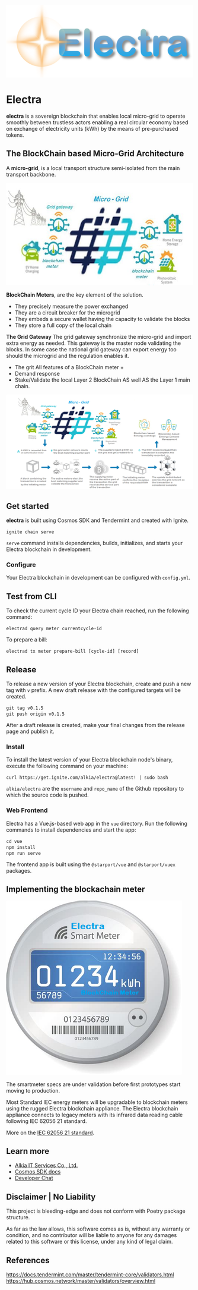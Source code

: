 ![Electra Logo](/vue/public/Electra.png "Electra")

# Electra
**electra** is a sovereign blockchain that enables local micro-grid to operate smoothly between trustless actors enabling a real circular economy based on exchange of electricity units (kWh) by the means of pre-purchased tokens.

## The BlockChain based Micro-Grid Architecture

A **micro-grid**, is a local transport structure semi-isolated from the main transport backbone.

![Electra Logo](/vue/public/Concept.jpg "Architecture")

**BlockChain Meters**, are the key element of the solution. 
- They precisely measure the power exchanged
- They are a circuit breaker for the microgrid
- They embeds a secure wallet having the capacity to validate the blocks
- They store a full copy of the local chain 

**The Grid Gateway** 
The grid gateway synchronize the micro-grid and import extra energy as needed. This gateway is the master node validating the blocks. In some case the national grid gateway can export energy too should the microgrid and the regulation enables it. 

- The grit All features of a BlockChain meter +
- Demand response 
- Stake/Validate the local Layer 2 BlockChain AS well AS the Layer 1 main chain.

![Electra Logo](/vue/public/Concept.png "The concept")

## Get started

**electra** is built using Cosmos SDK and Tendermint and created with Ignite.


```
ignite chain serve
```

`serve` command installs dependencies, builds, initializes, and starts your Electra blockchain in development.

### Configure


Your Electra blockchain in development can be configured with `config.yml`. 

## Test from CLI 

To check the current cycle ID your Electra chain reached, run the following command:
```
electrad query meter currentcycle-id
```
To prepare a bill:
```
electrad tx meter prepare-bill [cycle-id] [record]
```
## Release

To release a new version of your Electra blockchain, create and push a new tag with `v` prefix. A new draft release with the configured targets will be created.

```
git tag v0.1.5
git push origin v0.1.5
```

After a draft release is created, make your final changes from the release page and publish it.

### Install

To install the latest version of your Electra blockchain node's binary, execute the following command on your machine:

```
curl https://get.ignite.com/alkia/electra@latest! | sudo bash
```
`alkia/electra` are the `username` and `repo_name` of the Github repository to which the source code is pushed. 



### Web Frontend

Electra has a Vue.js-based web app in the `vue` directory. Run the following commands to install dependencies and start the app:

```
cd vue
npm install
npm run serve
```

The frontend app is built using the `@starport/vue` and `@starport/vuex` packages.

## Implementing the blockachain meter
![Electra Logo](/vue/public/ElectraSmartMeter.png "Electra BlockChain Smart Meter")

The smartmeter specs are under validation before first prototypes start moving to production.

Most Standard IEC energy meters will be upgradable to blockchain meters using the rugged Electra blockchain appliance. The Electra blockchain appliance connects to legacy meters with its infrared data reading cable following IEC 62056 21 standard.

More on the [IEC 62056 21 standard](https://community.openhab.org/t/reading-power-consumption-of-the-electricity-meter-with-the-ir-interface/94996).

## Learn more
- [Alkia IT Services Co., Ltd.](https://alkia.net)
- [Cosmos SDK docs](https://docs.cosmos.network)
- [Developer Chat](https://discord.gg/ignite)


## Disclaimer | No Liability
This project is bleeding-edge and does not conform with Poetry package structure.

As far as the law allows, this software comes as is, without any warranty or condition, and no contributor will be liable to anyone for any damages related to this software or this license, under any kind of legal claim.

## References

https://docs.tendermint.com/master/tendermint-core/validators.html
https://hub.cosmos.network/master/validators/overview.html

